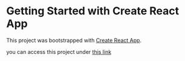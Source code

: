 # Getting Started with Create React App

This project was bootstrapped with [Create React App](https://github.com/facebook/create-react-app).

you can access this project under [this link](tic-tac-toe-adambabs.vercel.app)
